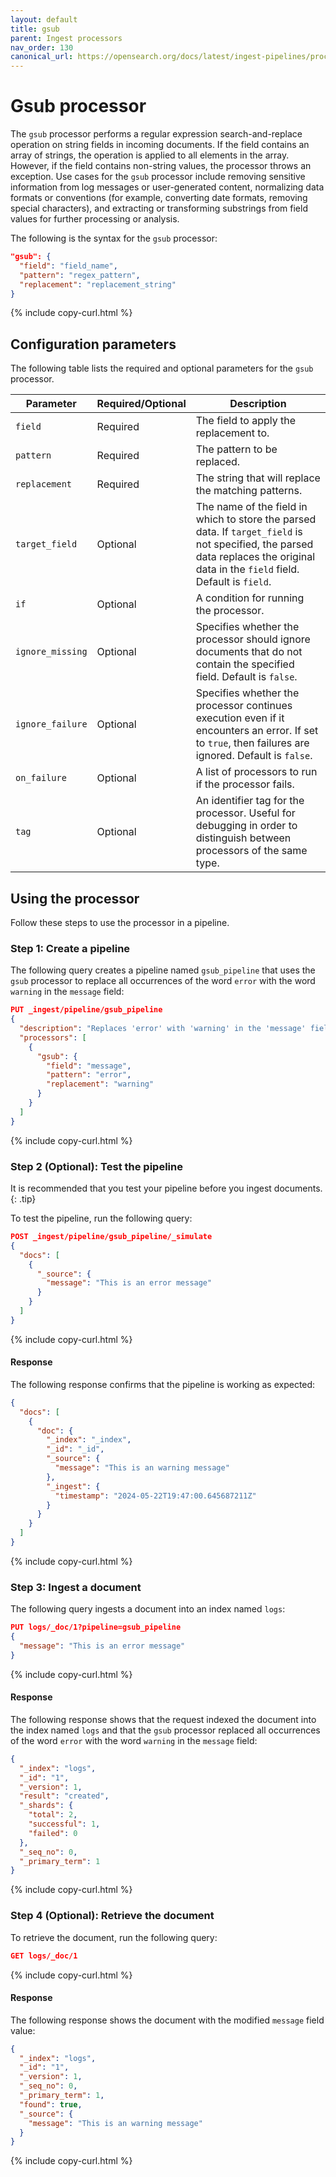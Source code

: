 ```yaml
---
layout: default
title: gsub
parent: Ingest processors
nav_order: 130
canonical_url: https://opensearch.org/docs/latest/ingest-pipelines/processors/gsub/
---
```


# Gsub processor

The `gsub` processor performs a regular expression search-and-replace operation on string fields in incoming documents. If the field contains an array of strings, the operation is applied to all elements in the array. However, if the field contains non-string values, the processor throws an exception. Use cases for the `gsub` processor include removing sensitive information from log messages or user-generated content, normalizing data formats or conventions (for example, converting date formats, removing special characters), and extracting or transforming substrings from field values for further processing or analysis.

The following is the syntax for the `gsub` processor:

```json
"gsub": {
  "field": "field_name",
  "pattern": "regex_pattern",
  "replacement": "replacement_string"
}
```
{% include copy-curl.html %}

## Configuration parameters

The following table lists the required and optional parameters for the `gsub` processor.

Parameter | Required/Optional | Description |
|-----------|-----------|-----------|
`field` | Required | The field to apply the replacement to.
`pattern` | Required | The pattern to be replaced.
`replacement` | Required | The string that will replace the matching patterns.
`target_field` | Optional | The name of the field in which to store the parsed data. If `target_field` is not specified, the parsed data replaces the original data in the `field` field. Default is `field`.
`if` | Optional | A condition for running the processor.
`ignore_missing` | Optional | Specifies whether the processor should ignore documents that do not contain the specified field. Default is `false`.
`ignore_failure` | Optional | Specifies whether the processor continues execution even if it encounters an error. If set to `true`, then failures are ignored. Default is `false`.
`on_failure` | Optional | A list of processors to run if the processor fails.
`tag` | Optional | An identifier tag for the processor. Useful for debugging in order to distinguish between processors of the same type.

## Using the processor

Follow these steps to use the processor in a pipeline.

### Step 1: Create a pipeline

The following query creates a pipeline named `gsub_pipeline` that uses the `gsub` processor to replace all occurrences of the word `error` with the word `warning` in the `message` field:

```json
PUT _ingest/pipeline/gsub_pipeline
{
  "description": "Replaces 'error' with 'warning' in the 'message' field",
  "processors": [
    {
      "gsub": {
        "field": "message",
        "pattern": "error",
        "replacement": "warning"
      }
    }
  ]
}
```
{% include copy-curl.html %}

### Step 2 (Optional): Test the pipeline

It is recommended that you test your pipeline before you ingest documents.
{: .tip}

To test the pipeline, run the following query:

```json
POST _ingest/pipeline/gsub_pipeline/_simulate
{
  "docs": [
    {
      "_source": {
        "message": "This is an error message"
      }
    }
  ]
}
```
{% include copy-curl.html %}

#### Response

The following response confirms that the pipeline is working as expected:

```json
{
  "docs": [
    {
      "doc": {
        "_index": "_index",
        "_id": "_id",
        "_source": {
          "message": "This is an warning message"
        },
        "_ingest": {
          "timestamp": "2024-05-22T19:47:00.645687211Z"
        }
      }
    }
  ]
}
```
{% include copy-curl.html %}

### Step 3: Ingest a document 

The following query ingests a document into an index named `logs`:

```json
PUT logs/_doc/1?pipeline=gsub_pipeline
{
  "message": "This is an error message"
}
```
{% include copy-curl.html %}

#### Response

The following response shows that the request indexed the document into the index named `logs` and that the `gsub` processor replaced all occurrences of the word `error` with the word `warning` in the `message` field:

```json
{
  "_index": "logs",
  "_id": "1",
  "_version": 1,
  "result": "created",
  "_shards": {
    "total": 2,
    "successful": 1,
    "failed": 0
  },
  "_seq_no": 0,
  "_primary_term": 1
}
```
{% include copy-curl.html %}

### Step 4 (Optional): Retrieve the document

To retrieve the document, run the following query:

```json
GET logs/_doc/1
```
{% include copy-curl.html %}

#### Response

The following response shows the document with the modified `message` field value:

```json
{
  "_index": "logs",
  "_id": "1",
  "_version": 1,
  "_seq_no": 0,
  "_primary_term": 1,
  "found": true,
  "_source": {
    "message": "This is an warning message"
  }
}
```
{% include copy-curl.html %}


